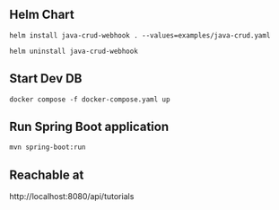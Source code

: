 ## Helm Chart
```
helm install java-crud-webhook . --values=examples/java-crud.yaml

helm uninstall java-crud-webhook
```

## Start Dev DB
```
docker compose -f docker-compose.yaml up
```

## Run Spring Boot application
```
mvn spring-boot:run
```

## Reachable at
http://localhost:8080/api/tutorials
